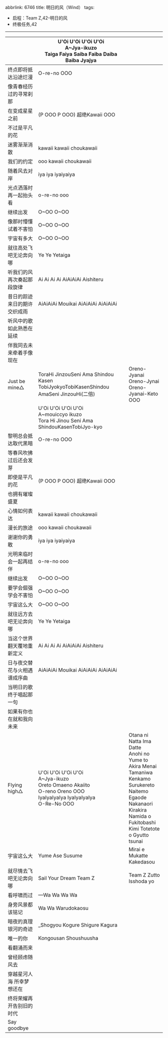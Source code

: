 abbrlink: 6746
title: 明日的风（Wind）
tags:
  - 启程：Team Z,42-明日的风
  - 终极任务,42
---
|      |U'Oi U'Oi U'Oi U'Oi<br>A~Jya-ikuzo<br>Taiga Faiya Saiba Faiba Daiba Baiba Jyajya|      |
|--|--|--|
|终点即将抵达沿途烂漫|O-re-no OOO|      |
|像青春经历过的寻常刹那|      |      |
|在变成星星之前|(P OOO P OOO) 超绝Kawaii OOO|      |
|不过是平凡的花|      |      |
|迷雾渐渐消散|kawaii kawaii choukawaii|      |
|我们的约定|ooo kawaii choukawaii|      |
|随着风去对岸|iya iya iyaiyaiya|      |
|光点洒落时再一起抬头看|o-re-no ooo|      |
|继续出发|O~OO O~OO|      |
|像那时懵懂试着不害怕|O~OO O~OO|      |
|宇宙有多大|O~OO O~OO|      |
|就往高处飞吧无论奔向哪|Ye Ye Yetaiga|      |
|听我们的风再次奏起那段旋律|Ai Ai Ai Ai AiAiAiAi Aishiteru|      |
|昔日的踪迹来日的期许交织成雨|AiAiAiAi Mouikai AiAiAiAi AiAiAiAi|      |
|听风中的歌如此熟悉在延续|      |      |
|伴我同去未来牵着手像现在|      |      |
|Just be mine△|ToraHi JinzouSeni Ama Shindou Kasen TobiJyokyoTobiKasenShindou AmaSeni JinzouHi(二倍)|Oreno-Jyanai Oreno-Jynai<br>Oreno-Jyanai-Keto OOO|
|      |U'Oi U'Oi U'Oi U'Oi<br>A~mouiccyo ikuzo<br>Tora Hi Jinou Seni Ama ShindouKasenTobiJyo-kyo|      |
|黎明总会抵达取代黑暗|O-re-no OOO|      |
|等春风吹拂过后还会发芽|      |      |
|即使是平凡的花|(P OOO P OOO) 超绝Kawaii OOO|      |
|也拥有璀璨盛夏|      |      |
|心情如何表达|kawaii kawaii choukawaii|      |
|漫长的旅途|ooo kawaii choukawaii|      |
|谢谢你的勇敢|iya iya iyaiyaiya|      |
|光明来临时会一起再结伴|o-re-no ooo|      |
|继续出发|O~OO O~OO|      |
|要学会倔强学会不害怕|O~OO O~OO|      |
|宇宙这么大|O~OO O~OO|      |
|就往远方去吧无论奔向哪|Ye Ye Yetaiga|      |
|当这个世界翻天覆地重新定义|Ai Ai Ai Ai AiAiAiAi Aishiteru|      |
|日与夜交替花与火相遇谱成序曲|AiAiAiAi Mouikai AiAiAiAi AiAiAiAi|      |
|当明日的歌终于唱起那一句|      |      |
|如果有你也在就和我向未来|      |      |
|Flying high△|U'Oi U'Oi U'Oi U'Oi<br>A~Jya-ikuzo<br>Oreto Omaeno Akaiito<br>O-reno Oreno OOO<br>IyaIyaIyaIya IyaIyaIyaIya<br>O-Re-No OOO|Otana ni Natta Ima Datte<br>Anohi no Yume to Akira Menai<br>Tamaniwa Kenkamo Surukereto<br>Naitemo Egaode Nakanaori<br>Kirakira Namida o Fukitobashi<br>Kimi Totetote o Gyutto tsunai|
|宇宙这么大|Yume Ase Susume|Mirai e Mukatte Kakedasou|
|就尽情去飞吧无论奔向哪|Sail Your Dream Team Z|Team Z Zutto Isshoda yo|
|看呼啸而过|—Wa Wa Wa Wa |      |
|身旁风景都该铭记|Wa Wa Warudokaosu|      |
|暗夜的真理 银河的奇迹|_Shogyou Kogure Shigure Kagura|      |
|唯一的你|Kongousan Shoushuusha|      |
|看翻涌而来|      |      |
|曾经顾虑随风去|      |      |
|穿越星河人海 所幸梦想还在|      |      |
|终将荣耀再开告别旧的时代|      |      |
|Say goodbye|      |      |
